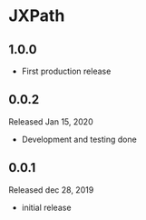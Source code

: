 # JXPath 
## 1.0.0

- First production release

## 0.0.2

Released Jan 15, 2020
 - Development and testing done

## 0.0.1

Released dec 28, 2019
 - initial release